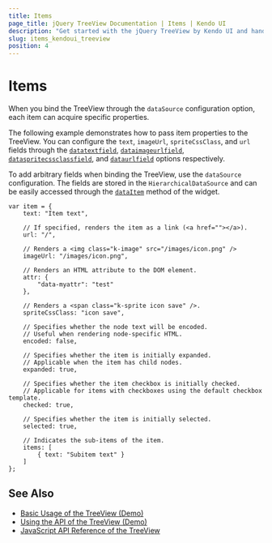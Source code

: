 ```yaml
---
title: Items
page_title: jQuery TreeView Documentation | Items | Kendo UI
description: "Get started with the jQuery TreeView by Kendo UI and handle its item properties."
slug: items_kendoui_treeview
position: 4
---
```


# Items

When you bind the TreeView through the `dataSource` configuration option, each item can acquire specific properties.

The following example demonstrates how to pass item properties to the TreeView. You can configure the `text`, `imageUrl`, `spriteCssClass`, and `url` fields through the [`datatextfield`](/api/web/treeview#dataTextField), [`dataimageurlfield`](/api/web/treeview#dataImageUrlField), [`dataspritecssclassfield`](/api/web/treeview#dataSpriteCssClassField), and [`dataurlfield`](/api/web/treeview#dataUrlField) options respectively.

To add arbitrary fields when binding the TreeView, use the `dataSource` configuration. The fields are stored in the `HierarchicalDataSource` and can be easily accessed through the [`dataItem`](/api/web/treeview#dataitem) method of the widget.

    var item = {
        text: "Item text",

        // If specified, renders the item as a link (<a href=""></a>).
        url: "/",

        // Renders a <img class="k-image" src="/images/icon.png" />
        imageUrl: "/images/icon.png",

        // Renders an HTML attribute to the DOM element.
        attr: {
            "data-myattr": "test"
        },

        // Renders a <span class="k-sprite icon save" />.
        spriteCssClass: "icon save",

        // Specifies whether the node text will be encoded.
        // Useful when rendering node-specific HTML.
        encoded: false,

        // Specifies whether the item is initially expanded.
        // Applicable when the item has child nodes.
        expanded: true,

        // Specifies whether the item checkbox is initially checked.
        // Applicable for items with checkboxes using the default checkbox template.
        checked: true,

        // Specifies whether the item is initially selected.
        selected: true,

        // Indicates the sub-items of the item.
        items: [
            { text: "Subitem text" }
        ]
    };

## See Also

* [Basic Usage of the TreeView (Demo)](https://demos.telerik.com/kendo-ui/treeview/index)
* [Using the API of the TreeView (Demo)](https://demos.telerik.com/kendo-ui/treeview/api)
* [JavaScript API Reference of the TreeView](/api/javascript/ui/treeview)
